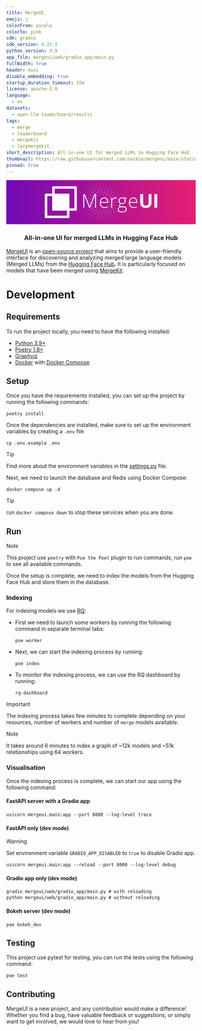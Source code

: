 ```yaml
---
title: MergeUI
emoji: 🧬
colorFrom: purple
colorTo: pink
sdk: gradio
sdk_version: 4.31.5
python_version: 3.9
app_file: mergeui/web/gradio_app/main.py
fullWidth: true
header: mini
disable_embedding: true
startup_duration_timeout: 15m
license: apache-2.0
language:
  - en
datasets:
  - open-llm-leaderboard/results
tags:
  - merge
  - leaderboard
  - mergekit
  - lazymergekit
short_description: All-in-one UI for merged LLMs in Hugging Face Hub
thumbnail: https://raw.githubusercontent.com/naskio/mergeui/main/static/brand/banner.svg
pinned: true
---
```


[![MergeUI](./static/brand/banner.svg)](https://naskio-mergeui.hf.space)
<h3 align="center">All-in-one UI for merged LLMs in Hugging Face Hub</h3>

[MergeUI](https://naskio-mergeui.hf.space) is an [open-source project](https://github.com/naskio/mergeui) that aims to
provide a user-friendly interface for discovering and analyzing merged large language models (Merged LLMs) from
the [Hugging Face Hub](https://huggingface.co/models?other=merge&sort=trending).
It is particularly focused on models that have been merged using [MergeKit](https://github.com/arcee-ai/mergekit).

# Development

## Requirements

To run the project locally, you need to have the following installed:

- [Python 3.9+](https://www.python.org/)
- [Poetry 1.8+](https://python-poetry.org/)
- [Graphviz](https://www.graphviz.org/download/#mac)
- [Docker](https://www.docker.com/) with [Docker Compose](https://docs.docker.com/compose/)

## Setup

Once you have the requirements installed, you can set up the project by running the following commands:

```shell
poetry install
```

Once the dependencies are installed, make sure to set up the environment variables by creating a `.env` file

```shell
cp .env.example .env
```

> [!TIP]
> Find more about the environment variables in the [settings.py](./mergeui/core/settings.py) file.

Next, we need to launch the database and Redis using Docker Compose:

```shell
docker compose up -d
```

> [!TIP]
> run `docker compose down` to stop these services when you are done.

## Run

> [!NOTE]
> This project use `poetry` with `Poe the Poet` plugin to run commands, run `poe` to see all available commands.

Once the setup is complete, we need to index the models from the Hugging Face Hub and store them in the database.

### Indexing

For indexing models we use [RQ](https://python-rq.org/):

- First we need to launch some workers by running the following command in separate terminal tabs:
  ```shell
  poe worker
  ```
- Next, we can start the indexing process by running:
  ```shell
  poe index
  ```
- To monitor the indexing process, we can use the RQ dashboard by running:
  ```shell
  rq-dashboard
  ```

> [!IMPORTANT]
> The indexing process takes few minutes to complete depending on your resources, number of workers and number
> of `merge` models available.

> [!NOTE]
> It takes around 6 minutes to index a graph of ~12k models and ~51k relationships using 64 workers.

### Visualisation

Once the indexing process is complete, we can start our app using the following command:

#### FastAPI server with a Gradio app

```shell
uvicorn mergeui.main:app --port 8000 --log-level trace
```

#### FastAPI only (dev mode)

> [!WARNING]
> Set environment variable `GRADIO_APP_DISABLED` to `true` to disable Gradio app.

```shell
uvicorn mergeui.main:app --reload --port 8000 --log-level debug
```

#### Gradio app only (dev mode)

```shell
gradio mergeui/web/gradio_app/main.py # with reloading
python mergeui/web/gradio_app/main.py # without reloading
```

#### Bokeh server (dev mode)

```shell
poe bokeh_dev
```

## Testing

This project use pytest for testing, you can run the tests using the following command:

```shell
poe test
```

## Contributing

MergeUI is a new project, and any contribution would make a difference! Whether you find a bug, have valuable feedback
or suggestions, or simply want to get involved, we would love to hear from you!
